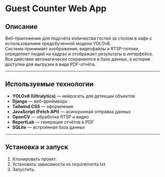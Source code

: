 # Guest Counter Web App

## Описание

Веб-приложение для подсчёта количества гостей за столом в кафе с использованием предобученной модели YOLOv8.  
Система принимает изображения, видеофайлы и RTSP-потоки, определяет людей на кадрах и отображает результаты в интерфейсе.  
Все действия автоматически сохраняются в базе данных, а история доступна для выгрузки в виде PDF-отчёта.

---

## Используемые технологии

- **YOLOv8 (Ultralytics)** — нейросеть для детекции объектов
- **Django** — веб-фреймворк
- **Tailwind CSS** — оформление
- **JavaScript (Fetch API)** — асинхронная отправка данных
- **OpenCV** — обработка RTSP и видео
- **ReportLab** — генерация отчётов в PDF
- **SQLite** — встроенная база данных

---

## Установка и запуск

1. Клонировать проект.
2. Установить зависимости из requirements.txt
3. Запустить.
